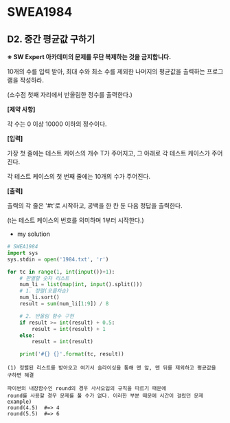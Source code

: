 # SWEA1984

## D2. 중간 평균값 구하기

**※ SW Expert 아카데미의 문제를 무단 복제하는 것을 금지합니다.**

10개의 수를 입력 받아, 최대 수와 최소 수를 제외한 나머지의 평균값을 출력하는 프로그램을 작성하라.

(소수점 첫째 자리에서 반올림한 정수를 출력한다.)


**[제약 사항]**

각 수는 0 이상 10000 이하의 정수이다.


**[입력]**

가장 첫 줄에는 테스트 케이스의 개수 T가 주어지고, 그 아래로 각 테스트 케이스가 주어진다.

각 테스트 케이스의 첫 번째 줄에는 10개의 수가 주어진다.


**[출력]**

출력의 각 줄은 '#t'로 시작하고, 공백을 한 칸 둔 다음 정답을 출력한다.

(t는 테스트 케이스의 번호를 의미하며 1부터 시작한다.)



- my solution

```python
# SWEA1984
import sys
sys.stdin = open('1984.txt', 'r')

for tc in range(1, int(input())+1):
    # 판별할 숫자 리스트
    num_li = list(map(int, input().split()))
    # 1. 정렬(오름차순)
    num_li.sort()
    result = sum(num_li[1:9]) / 8

    # 2. 반올림 함수 구현
    if result >= int(result) + 0.5:
        result = int(result) + 1
    else:
        result = int(result)

    print('#{} {}'.format(tc, result))
```

```
(1) 정렬된 리스트를 받아오고 여기서 슬라이싱을 통해 맨 앞, 맨 뒤를 제외하고 평균값을 구하면 해결

파이썬의 내장함수인 round의 경우 사사오입의 규칙을 따르기 때문에
round를 사용할 경우 문제를 풀 수가 없다. 이러한 부분 때문에 시간이 걸렸던 문제
example)
round(4.5)	#=> 4
round(5.5)	#=> 6
```

